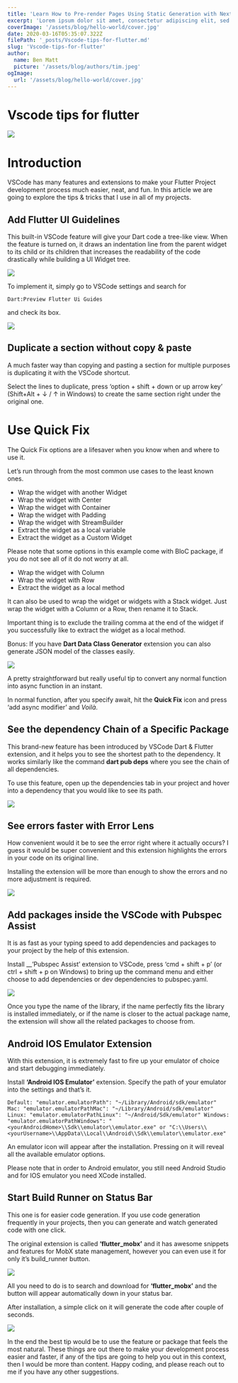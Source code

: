 ```yaml
---
title: 'Learn How to Pre-render Pages Using Static Generation with Next.js'
excerpt: 'Lorem ipsum dolor sit amet, consectetur adipiscing elit, sed do eiusmod tempor incididunt ut labore et dolore magna aliqua. Praesent elementum facilisis leo vel fringilla est ullamcorper eget. At imperdiet dui accumsan sit amet nulla facilities morbi tempus.'
coverImage: '/assets/blog/hello-world/cover.jpg'
date: 2020-03-16T05:35:07.322Z
filePath: '_posts/Vscode-tips-for-flutter.md'
slug: 'Vscode-tips-for-flutter'
author:
  name: Ben Matt
  picture: '/assets/blog/authors/tim.jpeg'
ogImage:
  url: '/assets/blog/hello-world/cover.jpg'
---
```






# Vscode tips for flutter


[![](https://miro.medium.com/max/1400/0*FJIgWzkwNtLL-gwy.png)](https://miro.medium.com/max/1400/0*FJIgWzkwNtLL-gwy.png)
# Introduction

VSCode has many features and extensions to make your Flutter Project development process much easier, neat, and fun. In this article we are going to explore the tips & tricks that I use in all of my projects.

## Add Flutter UI Guidelines

This built-in VSCode feature will give your Dart code a tree-like view. When the feature is turned on, it draws an indentation line from the parent widget to its child or its children that increases the readability of the code drastically while building a UI Widget tree.



[![](https://firebasestorage.googleapis.com/v0/b/code-rainbow.appspot.com/o/blog-posts%2FVscode-tips-for-flutter%2F08LkStR3eqOKp6h6M.png?alt=media&token=3b4e171c-cb91-4509-85a8-667b42dffc4b)](https://firebasestorage.googleapis.com/v0/b/code-rainbow.appspot.com/o/blog-posts%2FVscode-tips-for-flutter%2F08LkStR3eqOKp6h6M.png?alt=media&token=3b4e171c-cb91-4509-85a8-667b42dffc4b)

To implement it, simply go to VSCode settings and search for

```
Dart:Preview Flutter Ui Guides
```

and check its box.

[![](https://firebasestorage.googleapis.com/v0/b/code-rainbow.appspot.com/o/blog-posts%2FVscode-tips-for-flutter%2F0QKy9IQaXM1uvQ6C5.png?alt=media&token=6bbec656-c553-47fb-b3dc-f4b5194bb09d)](https://firebasestorage.googleapis.com/v0/b/code-rainbow.appspot.com/o/blog-posts%2FVscode-tips-for-flutter%2F0QKy9IQaXM1uvQ6C5.png?alt=media&token=6bbec656-c553-47fb-b3dc-f4b5194bb09d)

## Duplicate a section without copy & paste

A much faster way than copying and pasting a section for multiple purposes is duplicating it with the VSCode shortcut.

Select the lines to duplicate, press ‘option + shift + down or up arrow key’ (Shift+Alt + ↓ / ↑ in Windows) to create the same section right under the original one.

# Use Quick Fix

The Quick Fix options are a lifesaver when you know when and where to use it.

Let’s run through from the most common use cases to the least known ones.

- Wrap the widget with another Widget
- Wrap the widget with Center
- Wrap the widget with Container
- Wrap the widget with Padding
- Wrap the widget with StreamBuilder
- Extract the widget as a local variable
- Extract the widget as a Custom Widget

Please note that some options in this example come with BloC package, if you do not see all of it do not worry at all.

- Wrap the widget with Column
- Wrap the widget with Row
- Extract the widget as a local method

It can also be used to wrap the widget or widgets with a Stack widget. Just wrap the widget with a Column or a Row, then rename it to Stack.

Important thing is to exclude the trailing comma at the end of the widget if you successfully like to extract the widget as a local method.

Bonus: If you have **Dart Data Class Generator** extension you can also generate JSON model of the classes easily.

[![](https://firebasestorage.googleapis.com/v0/b/code-rainbow.appspot.com/o/blog-posts%2FVscode-tips-for-flutter%2F0_-yifXC7TlTjhy-y.png?alt=media&token=496982c1-863e-4f52-ae5b-9f1dfc0c54cb)](https://firebasestorage.googleapis.com/v0/b/code-rainbow.appspot.com/o/blog-posts%2FVscode-tips-for-flutter%2F0_-yifXC7TlTjhy-y.png?alt=media&token=496982c1-863e-4f52-ae5b-9f1dfc0c54cb)

A pretty straightforward but really useful tip to convert any normal function into async function in an instant.

In normal function, after you specify await, hit the **Quick Fix** icon and press ‘add async modifier’ and *Voilà*.

## See the dependency Chain of a Specific Package

This brand-new feature has been introduced by VSCode Dart & Flutter extension, and it helps you to see the shortest path to the dependency. It works similarly like the command **dart pub deps** where you see the chain of all dependencies.

To use this feature, open up the dependencies tab in your project and hover into a dependency that you would like to see its path.

[![](https://firebasestorage.googleapis.com/v0/b/code-rainbow.appspot.com/o/blog-posts%2FVscode-tips-for-flutter%2F0TaFKrO3Gi6x1PxPy.png?alt=media&token=96b54ef9-2395-4f67-8c5a-5912fb57ef01)](https://firebasestorage.googleapis.com/v0/b/code-rainbow.appspot.com/o/blog-posts%2FVscode-tips-for-flutter%2F0TaFKrO3Gi6x1PxPy.png?alt=media&token=96b54ef9-2395-4f67-8c5a-5912fb57ef01)

## See errors faster with Error Lens

How convenient would it be to see the error right where it actually occurs? I guess it would be super convenient and this extension highlights the errors in your code on its original line.

Installing the extension will be more than enough to show the errors and no more adjustment is required.

[![](https://firebasestorage.googleapis.com/v0/b/code-rainbow.appspot.com/o/blog-posts%2FVscode-tips-for-flutter%2F0-SyvqSs_RsurkHVn.png?alt=media&token=733c4c1f-7307-4c0a-a8cf-f5c9da8d360e)](https://firebasestorage.googleapis.com/v0/b/code-rainbow.appspot.com/o/blog-posts%2FVscode-tips-for-flutter%2F0-SyvqSs_RsurkHVn.png?alt=media&token=733c4c1f-7307-4c0a-a8cf-f5c9da8d360e)

## Add packages inside the VSCode with Pubspec Assist

It is as fast as your typing speed to add dependencies and packages to your project by the help of this extension.

Install __’Pubspec Assist’ extension to VSCode, press ‘cmd + shift + p’ (or ctrl + shift + p on Windows) to bring up the command menu and either choose to add dependencies or dev dependencies to pubspec.yaml.

[![](https://firebasestorage.googleapis.com/v0/b/code-rainbow.appspot.com/o/blog-posts%2FVscode-tips-for-flutter%2F0Q1XPXlxswpV6xh1B.png?alt=media&token=33e073ff-b6c7-4d65-916a-3e25327f1c9a)](https://firebasestorage.googleapis.com/v0/b/code-rainbow.appspot.com/o/blog-posts%2FVscode-tips-for-flutter%2F0Q1XPXlxswpV6xh1B.png?alt=media&token=33e073ff-b6c7-4d65-916a-3e25327f1c9a)

Once you type the name of the library, if the name perfectly fits the library is installed immediately, or if the name is closer to the actual package name, the extension will show all the related packages to choose from.

## Android IOS Emulator Extension

With this extension, it is extremely fast to fire up your emulator of choice and start debugging immediately.

Install **‘Android IOS Emulator’** extension. Specify the path of your emulator into the settings and that’s it.

```
Default: "emulator.emulatorPath": "~/Library/Android/sdk/emulator" Mac: "emulator.emulatorPathMac": "~/Library/Android/sdk/emulator" Linux: "emulator.emulatorPathLinux": "~/Android/Sdk/emulator" Windows: "emulator.emulatorPathWindows": "<yourAndroidHome>\\Sdk\\emulator\\emulator.exe" or "C:\\Users\\<yourUsername>\\AppData\\Local\\Android\\Sdk\\emulator\\emulator.exe"
```

An emulator icon will appear after the installation. Pressing on it will reveal all the available emulator options.

Please note that in order to Android emulator, you still need Android Studio and for IOS emulator you need XCode installed.

## Start Build Runner on Status Bar

This one is for easier code generation. If you use code generation frequently in your projects, then you can generate and watch generated code with one click.

The original extension is called **‘flutter_mobx’** and it has awesome snippets and features for MobX state management, however you can even use it for only it’s build_runner button.

[![](https://firebasestorage.googleapis.com/v0/b/code-rainbow.appspot.com/o/blog-posts%2FVscode-tips-for-flutter%2F0cVJgJEM2QDYb-HyQ.png?alt=media&token=e9bd2712-f871-44d7-b723-1d492369bde5)](https://firebasestorage.googleapis.com/v0/b/code-rainbow.appspot.com/o/blog-posts%2FVscode-tips-for-flutter%2F0cVJgJEM2QDYb-HyQ.png?alt=media&token=e9bd2712-f871-44d7-b723-1d492369bde5)

All you need to do is to search and download for **‘flutter_mobx’** and the button will appear automatically down in your status bar.

After installation, a simple click on it will generate the code after couple of seconds.

[![](https://firebasestorage.googleapis.com/v0/b/code-rainbow.appspot.com/o/blog-posts%2FVscode-tips-for-flutter%2F007-FAtb5Sows_fVf.png?alt=media&token=7429da1b-6408-4d3b-bcd7-d6b838e844fd)](https://firebasestorage.googleapis.com/v0/b/code-rainbow.appspot.com/o/blog-posts%2FVscode-tips-for-flutter%2F007-FAtb5Sows_fVf.png?alt=media&token=7429da1b-6408-4d3b-bcd7-d6b838e844fd)

In the end the best tip would be to use the feature or package that feels the most natural. These things are out there to make your development process easier and faster, if any of the tips are going to help you out in this context, then I would be more than content. Happy coding, and please reach out to me if you have any other suggestions.



